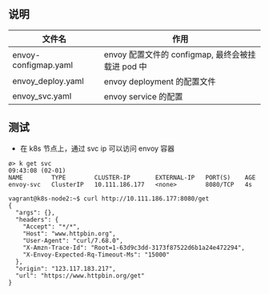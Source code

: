 ## 说明

文件名|作用
---|---
envoy-configmap.yaml|envoy 配置文件的 configmap, 最终会被挂载进 pod 中
envoy_deploy.yaml| envoy deployment 的配置文件
envoy_svc.yaml | envoy service 的配置

## 测试

- 在 k8s 节点上，通过 svc ip 可以访问 envoy 容器

```shell
ø> k get svc                                                                                                                                                                                                           09:43:08 (02-01)
NAME        TYPE        CLUSTER-IP       EXTERNAL-IP   PORT(S)    AGE
envoy-svc   ClusterIP   10.111.186.177   <none>        8080/TCP   4s

vagrant@k8s-node2:~$ curl http://10.111.186.177:8080/get
{
  "args": {},
  "headers": {
    "Accept": "*/*",
    "Host": "www.httpbin.org",
    "User-Agent": "curl/7.68.0",
    "X-Amzn-Trace-Id": "Root=1-63d9c3dd-3173f87522d6b1a24e472294",
    "X-Envoy-Expected-Rq-Timeout-Ms": "15000"
  },
  "origin": "123.117.183.217",
  "url": "https://www.httpbin.org/get"
}
```